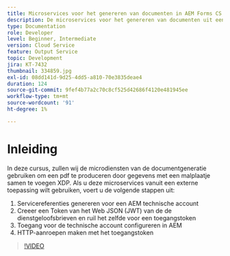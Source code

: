 ```yaml
---
title: Microservices voor het genereren van documenten in AEM Forms CS
description: De microservices voor het genereren van documenten uit een externe toepassing gebruiken.
type: Documentation
role: Developer
level: Beginner, Intermediate
version: Cloud Service
feature: Output Service
topic: Development
jira: KT-7432
thumbnail: 334859.jpg
exl-id: 08dd141d-9d25-4dd5-a810-70e3835deae4
duration: 124
source-git-commit: 9fef4b77a2c70c8cf525d42686f4120e481945ee
workflow-type: tm+mt
source-wordcount: '91'
ht-degree: 1%

---
```


# Inleiding

In deze cursus, zullen wij de microdiensten van de documentgeneratie gebruiken om een pdf te produceren door gegevens met een malplaatje samen te voegen XDP. Als u deze microservices vanuit een externe toepassing wilt gebruiken, voert u de volgende stappen uit:

1. Servicereferenties genereren voor een AEM technische account
1. Creeer een Token van het Web JSON (JWT) van de de dienstgeloofsbrieven en ruil het zelfde voor een toegangstoken
1. Toegang voor de technische account configureren in AEM
1. HTTP-aanroepen maken met het toegangstoken

>[!VIDEO](https://video.tv.adobe.com/v/334859?quality=12&learn=on)
